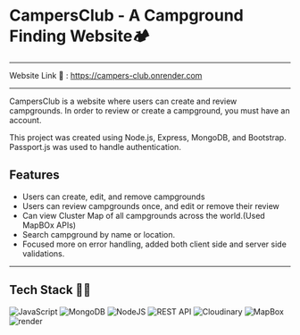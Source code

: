 # CampersClub - A Campground Finding Website🏕️

---

Website Link :link: : https://campers-club.onrender.com

---

CampersClub is a website where users can create and review campgrounds. In order to review or create a campground, you must have an account.

This project was created using Node.js, Express, MongoDB, and Bootstrap. Passport.js was used to handle authentication.

## Features
- Users can create, edit, and remove campgrounds
- Users can review campgrounds once, and edit or remove their review
- Can view Cluster Map of all campgrounds across the world.(Used MapBOx APIs)
- Search campground by name or location.
- Focused more on error handling, added both client side and server side validations.

---

## Tech Stack 👨‍💻

![JavaScript](https://img.shields.io/badge/javascript-%23323330.svg?style=for-the-badge&logo=javascript&logoColor=%23F7DF1E)
![MongoDB](https://img.shields.io/badge/MongoDB-%234ea94b.svg?style=for-the-badge&logo=mongodb&logoColor=white)
![NodeJS](https://img.shields.io/badge/node.js-6DA55F?style=for-the-badge&logo=node.js&logoColor=white)
![REST API](https://img.shields.io/badge/rest%20api%20-%23323330.svg?style=for-the-badge&logo=rest&logoColor=%23F7DF1E)
![Cloudinary](https://img.shields.io/badge/cloudinary-20232A?style=for-the-badge&logo=cloudinary&logoColor=61DAFB)
![MapBox](https://img.shields.io/badge/mapbox-F22F46?style=for-the-badge&logo=mapbox&logoColor=white)
![render](https://img.shields.io/badge/render-667881?style=for-the-badge&logo=render&logoColor=white)
